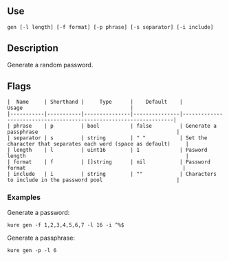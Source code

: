 ## Use

`gen [-l length] [-f format] [-p phrase] [-s separator] [-i include]`

## Description

Generate a random password.

## Flags 
```
|  Name     | Shorthand |     Type      |    Default    |                           Usage                                   |
|-----------|-----------|---------------|---------------|-------------------------------------------------------------------|
| phrase    | p         | bool          | false         | Generate a passphrase                                             |
| separator | s         | string        | " "           | Set the character that separates each word (space as default)     |
| length    | l         | uint16        | 1             | Pasword length                                                    |
| format    | f         | []string      | nil           | Password format                                                   |
| include   | i         | string        | ""            | Characters to include in the password pool                        |
```

### Examples

Generate a password:
```
kure gen -f 1,2,3,4,5,6,7 -l 16 -i ^%$
```

Generate a passphrase:
```
kure gen -p -l 6
```
